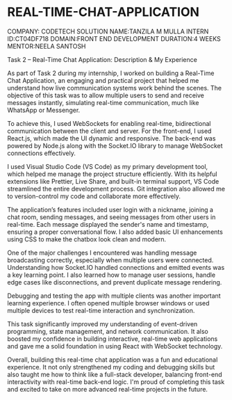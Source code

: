 # REAL-TIME-CHAT-APPLICATION

COMPANY: CODETECH SOLUTION
NAME:TANZILA M MULLA
INTERN ID:CT04DF718
DOMAIN:FRONT END DEVELOPMENT
DURATION:4 WEEKS
MENTOR:NEELA SANTOSH





Task 2 – Real-Time Chat Application: Description & My Experience

As part of Task 2 during my internship, I worked on building a Real-Time Chat Application, an engaging and practical project that helped me understand how live communication systems work behind the scenes. The objective of this task was to allow multiple users to send and receive messages instantly, simulating real-time communication, much like WhatsApp or Messenger.

To achieve this, I used WebSockets for enabling real-time, bidirectional communication between the client and server. For the front-end, I used React.js, which made the UI dynamic and responsive. The back-end was powered by Node.js along with the Socket.IO library to manage WebSocket connections effectively.

I used Visual Studio Code (VS Code) as my primary development tool, which helped me manage the project structure efficiently. With its helpful extensions like Prettier, Live Share, and built-in terminal support, VS Code streamlined the entire development process. Git integration also allowed me to version-control my code and collaborate more effectively.

The application’s features included user login with a nickname, joining a chat room, sending messages, and seeing messages from other users in real-time. Each message displayed the sender's name and timestamp, ensuring a proper conversational flow. I also added basic UI enhancements using CSS to make the chatbox look clean and modern.

One of the major challenges I encountered was handling message broadcasting correctly, especially when multiple users were connected. Understanding how Socket.IO handled connections and emitted events was a key learning point. I also learned how to manage user sessions, handle edge cases like disconnections, and prevent duplicate message rendering.

Debugging and testing the app with multiple clients was another important learning experience. I often opened multiple browser windows or used multiple devices to test real-time interaction and synchronization.

This task significantly improved my understanding of event-driven programming, state management, and network communication. It also boosted my confidence in building interactive, real-time web applications and gave me a solid foundation in using React with WebSocket technology.

Overall, building this real-time chat application was a fun and educational experience. It not only strengthened my coding and debugging skills but also taught me how to think like a full-stack developer, balancing front-end interactivity with real-time back-end logic. I'm proud of completing this task and excited to take on more advanced real-time projects in the future.
